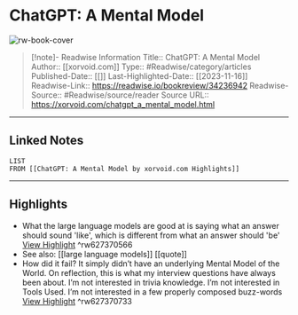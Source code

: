 # ChatGPT: A Mental Model

![rw-book-cover](https://readwise-assets.s3.amazonaws.com/static/images/article1.be68295a7e40.png)
<br>
>[!note]- Readwise Information
>Title:: ChatGPT: A Mental Model
>Author:: [[xorvoid.com]]
>Type:: #Readwise/category/articles
>Published-Date:: [[]]
>Last-Highlighted-Date:: [[2023-11-16]]
>Readwise-Link:: https://readwise.io/bookreview/34236942
>Readwise-Source:: #Readwise/source/reader
>Source URL:: https://xorvoid.com/chatgpt_a_mental_model.html
--- 

## Linked Notes
```dataview
LIST
FROM [[ChatGPT: A Mental Model by xorvoid.com Highlights]]
```

---

## Highlights
- What the large language models are good at is saying what an answer should sound 'like', which is different from what an answer should 'be' [View Highlight](https://readwise.io/open/627370566) ^rw627370566 
- See also: [[large language models]] [[quote]] 
- How did it fail? It simply didn’t have an underlying Mental Model of the World. On reflection, this is what my interview questions have always been about. I’m not interested in trivia knowledge. I’m not interested in Tools Used. I’m not interested in a few properly composed buzz-words [View Highlight](https://readwise.io/open/627370733) ^rw627370733
